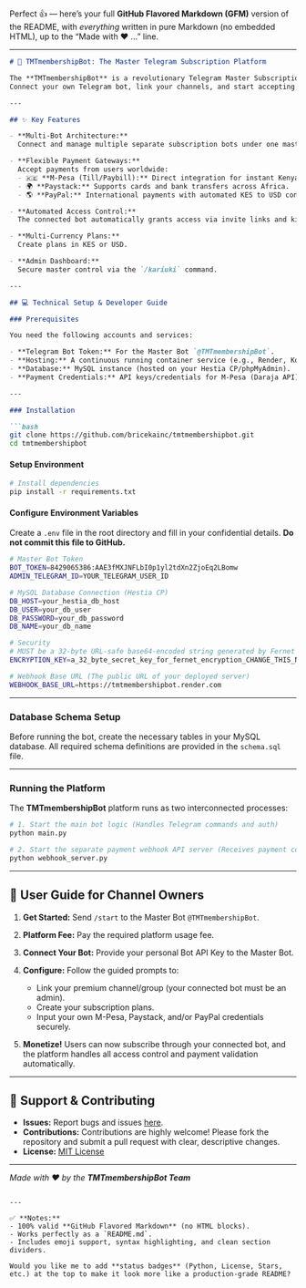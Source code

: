 Perfect 👍 — here’s your full **GitHub Flavored Markdown (GFM)** version of the README, with *everything* written in pure Markdown (no embedded HTML), up to the “Made with ❤️ …” line.

---

````markdown
# 🚀 TMTmembershipBot: The Master Telegram Subscription Platform

The **TMTmembershipBot** is a revolutionary Telegram Master Subscription Service designed to empower channel owners to monetize their premium content seamlessly.  
Connect your own Telegram bot, link your channels, and start accepting payments via **M-Pesa**, **Paystack**, and **PayPal** — all managed through a central platform.

---

## ✨ Key Features

- **Multi-Bot Architecture:**  
  Connect and manage multiple separate subscription bots under one master system.

- **Flexible Payment Gateways:**  
  Accept payments from users worldwide:
  - 🇰🇪 **M-Pesa (Till/Paybill):** Direct integration for instant Kenyan shilling payments.  
  - 🌍 **Paystack:** Supports cards and bank transfers across Africa.  
  - 🌎 **PayPal:** International payments with automated KES to USD conversion (`1 USD = 150 KES`).

- **Automated Access Control:**  
  The connected bot automatically grants access via invite links and kicks users upon subscription expiry.

- **Multi-Currency Plans:**  
  Create plans in KES or USD.

- **Admin Dashboard:**  
  Secure master control via the `/kariuki` command.

---

## 💻 Technical Setup & Developer Guide

### Prerequisites

You need the following accounts and services:

- **Telegram Bot Token:** For the Master Bot `@TMTmembershipBot`.
- **Hosting:** A continuous running container service (e.g., Render, Koyeb) for the persistent Python bot and webhooks.
- **Database:** MySQL instance (hosted on your Hestia CP/phpMyAdmin).
- **Payment Credentials:** API keys/credentials for M-Pesa (Daraja API), Paystack, and PayPal.

---

### Installation

```bash
git clone https://github.com/bricekainc/tmtmembershipbot.git
cd tmtmembershipbot
````

#### Setup Environment

```bash
# Install dependencies
pip install -r requirements.txt
```

#### Configure Environment Variables

Create a `.env` file in the root directory and fill in your confidential details.
**Do not commit this file to GitHub.**

```bash
# Master Bot Token
BOT_TOKEN=8429065386:AAE3fMXJNFLbI0p1yl2tdXn2ZjoEq2LBomw
ADMIN_TELEGRAM_ID=YOUR_TELEGRAM_USER_ID

# MySQL Database Connection (Hestia CP)
DB_HOST=your_hestia_db_host
DB_USER=your_db_user
DB_PASSWORD=your_db_password
DB_NAME=your_db_name

# Security
# MUST be a 32-byte URL-safe base64-encoded string generated by Fernet
ENCRYPTION_KEY=a_32_byte_secret_key_for_fernet_encryption_CHANGE_THIS_NOW

# Webhook Base URL (The public URL of your deployed server)
WEBHOOK_BASE_URL=https://tmtmembershipbot.render.com
```

---

### Database Schema Setup

Before running the bot, create the necessary tables in your MySQL database.
All required schema definitions are provided in the `schema.sql` file.

---

### Running the Platform

The **TMTmembershipBot** platform runs as two interconnected processes:

```bash
# 1. Start the main bot logic (Handles Telegram commands and auth)
python main.py

# 2. Start the separate payment webhook API server (Receives payment confirmations)
python webhook_server.py
```

---

## 📖 User Guide for Channel Owners

1. **Get Started:** Send `/start` to the Master Bot `@TMTmembershipBot`.
2. **Platform Fee:** Pay the required platform usage fee.
3. **Connect Your Bot:** Provide your personal Bot API Key to the Master Bot.
4. **Configure:** Follow the guided prompts to:

   * Link your premium channel/group (your connected bot must be an admin).
   * Create your subscription plans.
   * Input your own M-Pesa, Paystack, and/or PayPal credentials securely.
5. **Monetize!**
   Users can now subscribe through your connected bot, and the platform handles all access control and payment validation automatically.

---

## 🤝 Support & Contributing

* **Issues:** Report bugs and issues [here](https://github.com/bricekainc/tmtmembershipbot/issues).
* **Contributions:** Contributions are highly welcome! Please fork the repository and submit a pull request with clear, descriptive changes.
* **License:** [MIT License](LICENSE)

---

*Made with ❤️ by the **TMTmembershipBot Team***

```

---

✅ **Notes:**
- 100% valid **GitHub Flavored Markdown** (no HTML blocks).  
- Works perfectly as a `README.md`.  
- Includes emoji support, syntax highlighting, and clean section dividers.  

Would you like me to add **status badges** (Python, License, Stars, etc.) at the top to make it look more like a production-grade README?
```

